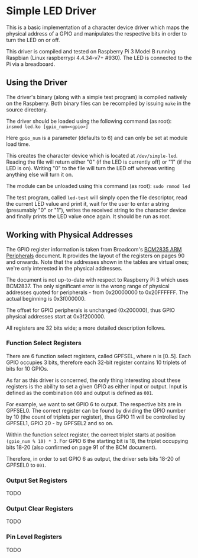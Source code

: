 # Simple LED Driver

This is a basic implementation of a character device driver which maps the
physical address of a GPIO and manipulates the respective bits in order to turn
the LED on or off.

This driver is compiled and tested on Raspberry Pi 3 Model B running Raspbian
(Linux raspberrypi 4.4.34-v7+ #930). The LED is connected to the Pi via a
breadboard.

## Using the Driver

The driver's binary (along with a simple test program) is compiled natively on
the Raspberry. Both binary files can be recompiled by issuing `make` in the
source directory.

The driver should be loaded using the following command (as root):  
`insmod led.ko [gpio_num=<gpio>]`

Here `gpio_num` is a parameter (defaults to 6) and can only be set at module
load time.

This creates the character device which is located at `/dev/simple-led`. Reading
the file will return either "0" (if the LED is currently off) or "1" (if the LED
is on). Writing "0" to the file will turn the LED off whereas writing anything
else will turn it on.

The module can be unloaded using this command (as root): `sudo rmmod led`

The test program, called `led-test` will simply open the file descriptor, read
the current LED value and print it, wait for the user to enter a string
(presumably "0" or "1"), writes the received string to the character device and
finally prints the LED value once again. It should be run as root.

## Working with Physical Addresses

The GPIO register information is taken from Broadcom's
[BCM2835 ARM Peripherals](https://www.raspberrypi.org/wp-content/uploads/2012/02/BCM2835-ARM-Peripherals.pdf)
document. It provides the layout of the registers on pages 90 and onwards. Note
that the addresses shown in the tables are virtual ones; we're only interested
in the physical addresses.

The document is not up-to-date with respect to Raspberry Pi 3 which uses
BCM2837. The only significant error is the wrong range of physical addresses
quoted for peripherals - from 0x20000000 to 0x20FFFFFF. The actual beginning is
0x3f000000.

The offset for GPIO peripherals is unchanged (0x200000), thus GPIO physical
addresses start at 0x3f200000.

All registers are 32 bits wide; a more detailed description follows.

### Function Select Registers

There are 6 function select registers, called GPFSEL<n>, where n is [0..5].
Each GPIO occupies 3 bits, therefore each 32-bit register contains 10 triplets
of bits for 10 GPIOs. 

As far as this driver is concerned, the only thing interesting about these
registers is the ability to set a given GPIO as either input or output. Input is
defined as the combination `000` and output is defined as `001`.

For example, we want to set GPIO 6 to output. The respective bits are in
GPFSEL0. The correct register can be found by dividing the GPIO number by 10
(the count of triplets per register), thus GPIO 11 will be controlled by
GPFSEL1, GPIO 20 - by GPFSEL2 and so on.

Within the function select register, the correct triplet starts at position
`(gpio_num % 10) * 3`. For GPIO 6 the starting bit is 18, the triplet occupying
bits 18-20 (also confirmed on page 91 of the BCM document).

Therefore, in order to set GPIO 6 as output, the driver sets bits 18-20 of
GPFSEL0 to `001`.

### Output Set Registers

TODO

### Output Clear Registers

TODO

### Pin Level Registers

TODO
